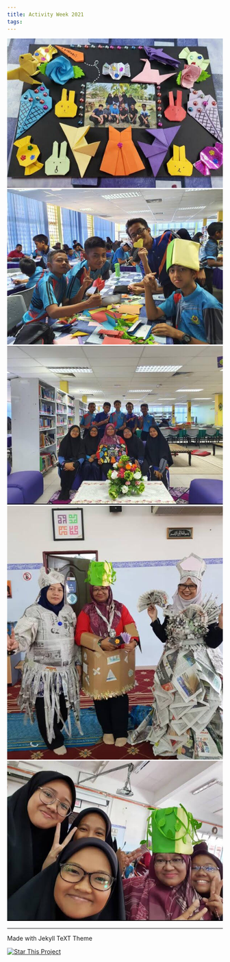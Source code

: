 ```yaml
---
title: Activity Week 2021
tags: 
---
```


![Image](../assets/images/activity-week-2021/whatsapp-image.jpeg)
![Image](../assets/images/activity-week-2021/whatsapp-image2.jpeg)
![Image](../assets/images/activity-week-2021/whatsapp-image3.jpeg)
![Image](../assets/images/activity-week-2021/whatsapp-image4.jpeg)
![Image](../assets/images/activity-week-2021/whatsapp-image5.jpeg)

<!--more-->

---

Made with Jekyll TeXT Theme

[![Star This Project](https://img.shields.io/github/stars/kitian616/jekyll-TeXt-theme.svg?label=Stars&style=social)](https://github.com/kitian616/jekyll-TeXt-theme/)
